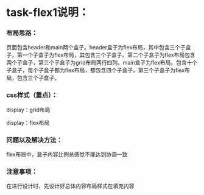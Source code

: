 # task-flex1说明：

### 布局思路：

页面包含header和main两个盒子。header盒子为flex布局，其中包含三个子盒子，第一个子盒子为flex布局，其包含三个子盒子。第二个子盒子为flex布局包含两个子盒子，第三个子盒子为grid布局两行四列。main盒子为flex布局。包含十个子盒子，每个子盒子都为flex布局，都包含四个子盒子，第三个子盒子为flex布局，包含三个子盒子。

### css样式（重点）：

display：grid布局

display：flex布局



### 问题以及解决方法：

flex布局中，盒子内容比例总感觉不能达到协调一致

### 注意事项：

在进行设计时，先设计好总体内容布局样式在填充内容


